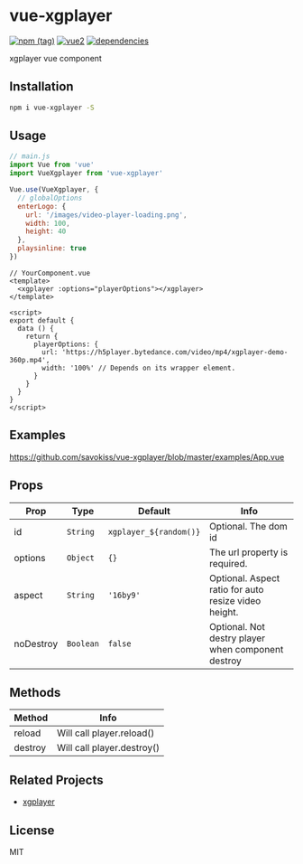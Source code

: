 # vue-xgplayer
[![npm (tag)](https://img.shields.io/npm/v/vue-xgplayer.svg)](https://npmjs.com/package/vue-xgplayer)
[![vue2](https://img.shields.io/badge/vue-2.x-brightgreen.svg)](https://vuejs.org/)
[![dependencies](https://img.shields.io/david/savokiss/vue-xgplayer.svg)]()

xgplayer vue component

## Installation
```bash
npm i vue-xgplayer -S
```

## Usage
```js
// main.js
import Vue from 'vue'
import VueXgplayer from 'vue-xgplayer'

Vue.use(VueXgplayer, {
  // globalOptions
  enterLogo: {
    url: '/images/video-player-loading.png',
    width: 100,
    height: 40
  },
  playsinline: true
})
```

```vue
// YourComponent.vue
<template>
  <xgplayer :options="playerOptions"></xgplayer>
</template>

<script>
export default {
  data () {
    return {
      playerOptions: {
        url: 'https://h5player.bytedance.com/video/mp4/xgplayer-demo-360p.mp4',
        width: '100%' // Depends on its wrapper element.
      }
    }
  }
}
</script>
```

## Examples

<https://github.com/savokiss/vue-xgplayer/blob/master/examples/App.vue>

## Props
| Prop  | Type | Default  | Info |
| ------------- | ------------- | ------------- | ------------- |
| id  | `String` | `xgplayer_${random()}` | Optional. The dom id |
| options  | `Object` | `{}` | The url property is required.   |
| aspect  | `String` | `'16by9'` | Optional. Aspect ratio for auto resize video height.  |
| noDestroy  | `Boolean` | `false` | Optional. Not destry player when component destroy |


## Methods

| Method | Info |
| ------- | ------------- |
| reload | Will call player.reload() |
| destroy | Will call player.destroy() |

## Related Projects
- [xgplayer](https://github.com/bytedance/xgplayer)

## License
MIT